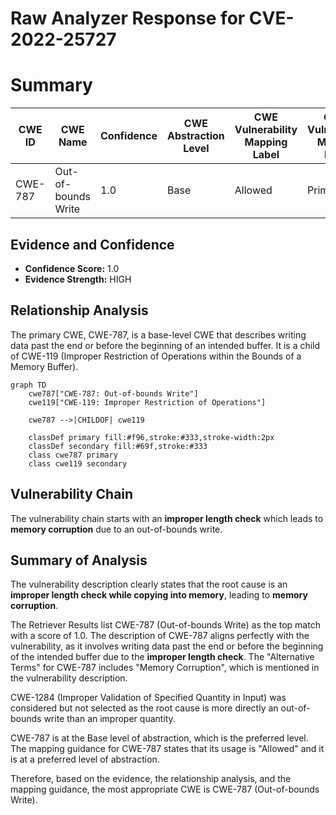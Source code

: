# Raw Analyzer Response for CVE-2022-25727

# Summary
| CWE ID | CWE Name | Confidence | CWE Abstraction Level | CWE Vulnerability Mapping Label | CWE-Vulnerability Mapping Notes |
|---|---|---|---|---|---|
| CWE-787 | Out-of-bounds Write | 1.0 | Base | Allowed | Primary CWE |

## Evidence and Confidence

*   **Confidence Score:** 1.0
*   **Evidence Strength:** HIGH

## Relationship Analysis
The primary CWE, CWE-787, is a base-level CWE that describes writing data past the end or before the beginning of an intended buffer. It is a child of CWE-119 (Improper Restriction of Operations within the Bounds of a Memory Buffer).

```mermaid
graph TD
    cwe787["CWE-787: Out-of-bounds Write"]
    cwe119["CWE-119: Improper Restriction of Operations"]
    
    cwe787 -->|CHILDOF| cwe119
    
    classDef primary fill:#f96,stroke:#333,stroke-width:2px
    classDef secondary fill:#69f,stroke:#333
    class cwe787 primary
    class cwe119 secondary
```

## Vulnerability Chain
The vulnerability chain starts with an **improper length check** which leads to **memory corruption** due to an out-of-bounds write.

## Summary of Analysis
The vulnerability description clearly states that the root cause is an **improper length check while copying into memory**, leading to **memory corruption**.

The Retriever Results list CWE-787 (Out-of-bounds Write) as the top match with a score of 1.0. The description of CWE-787 aligns perfectly with the vulnerability, as it involves writing data past the end or before the beginning of the intended buffer due to the **improper length check**. The "Alternative Terms" for CWE-787 includes "Memory Corruption", which is mentioned in the vulnerability description.

CWE-1284 (Improper Validation of Specified Quantity in Input) was considered but not selected as the root cause is more directly an out-of-bounds write than an improper quantity.

CWE-787 is at the Base level of abstraction, which is the preferred level. The mapping guidance for CWE-787 states that its usage is "Allowed" and it is at a preferred level of abstraction.

Therefore, based on the evidence, the relationship analysis, and the mapping guidance, the most appropriate CWE is CWE-787 (Out-of-bounds Write).